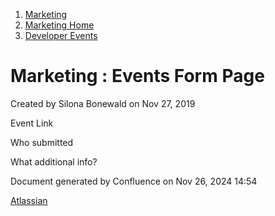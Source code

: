 1. [Marketing](index.html)
2. [Marketing Home](Marketing-Home_19169291.html)
3. [Developer Events](Developer-Events_19175077.html)

# Marketing : Events Form Page

Created by Silona Bonewald on Nov 27, 2019

Event Link

Who submitted

What additional info?

Document generated by Confluence on Nov 26, 2024 14:54

[Atlassian](http://www.atlassian.com/)
